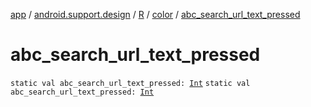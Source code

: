 [app](../../../index.md) / [android.support.design](../../index.md) / [R](../index.md) / [color](index.md) / [abc_search_url_text_pressed](./abc_search_url_text_pressed.md)

# abc_search_url_text_pressed

`static val abc_search_url_text_pressed: `[`Int`](https://kotlinlang.org/api/latest/jvm/stdlib/kotlin/-int/index.html)
`static val abc_search_url_text_pressed: `[`Int`](https://kotlinlang.org/api/latest/jvm/stdlib/kotlin/-int/index.html)